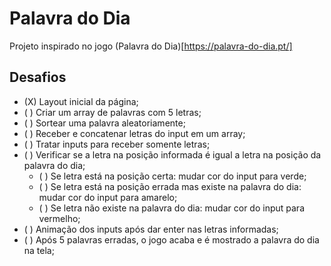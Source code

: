# Palavra do Dia

Projeto inspirado no jogo (Palavra do Dia)[https://palavra-do-dia.pt/]

## Desafios

- (X) Layout inicial da página;
- ( ) Criar um array de palavras com 5 letras;
- ( ) Sortear uma palavra aleatoriamente;
- ( ) Receber e concatenar letras do input em um array;
- ( ) Tratar inputs para receber somente letras;
- ( ) Verificar se a letra na posição informada é igual a letra na posição da palavra do dia;
    - ( ) Se letra está na posição certa: mudar cor do input para verde;
    - ( ) Se letra está na posição errada mas existe na palavra do dia: mudar cor do input para amarelo;
    - ( ) Se letra não existe na palavra do dia: mudar cor do input para vermelho;
- ( ) Animação dos inputs após dar enter nas letras informadas;
- ( ) Após 5 palavras erradas, o jogo acaba e é mostrado a palavra do dia na tela;
